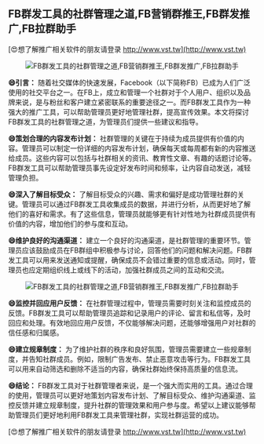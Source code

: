 ## **FB群发工具的社群管理之道,FB营销群推王,FB群发推广,FB拉群助手**

[😍想了解推广相关软件的朋友请登录 http://www.vst.tw](http://www.vst.tw)

 <center><img src="https://vst.tw/MP4/tuiguang/png/4.png" alt="FB群发工具的社群管理之道,FB营销群推王,FB群发推广,FB拉群助手"></center>

**😄引言：**
随着社交媒体的快速发展，Facebook（以下简称FB）已成为人们广泛使用的社交平台之一。在FB上，成立和管理一个社群对于个人用户、组织以及品牌来说，是与粉丝和客户建立紧密联系的重要途径之一。而FB群发工具作为一种强大的推广工具，可以帮助管理员更好地管理社群，提高宣传效果。本文将探讨FB群发工具的社群管理之道，为管理员们提供一些建议和指导。

**😄策划合理的内容发布计划：**
社群管理的关键在于持续为成员提供有价值的内容。管理员可以制定一份详细的内容发布计划，确保每天或每周都有新的内容推送给成员。这些内容可以包括与社群相关的资讯、教育性文章、有趣的话题讨论等。FB群发工具可以帮助管理员事先设定好发布时间和频率，让内容自动发送，减轻管理负担。

**😄深入了解目标受众：**
了解目标受众的兴趣、需求和偏好是成功管理社群的关键。管理员可以通过FB群发工具收集成员的数据，并进行分析，从而更好地了解他们的喜好和需求。有了这些信息，管理员就能够更有针对性地为社群成员提供有价值的内容，增加他们的参与度和互动。

**😄维护良好的沟通渠道：**
建立一个良好的沟通渠道，是社群管理的重要环节。管理员应该鼓励成员在FB群组中积极参与讨论，回答他们的问题和解决问题。FB群发工具可以用来发送通知或提醒，确保成员不会错过重要的信息或活动。同时，管理员也应定期组织线上或线下的活动，加强社群成员之间的互动和交流。

 <center><img src="https://vst.tw/MP4/tuiguang/png/1.png" alt="FB群发工具的社群管理之道,FB营销群推王,FB群发推广,FB拉群助手"></center>

**😄监控并回应用户反馈：**
在社群管理过程中，管理员需要时刻关注和监控成员的反馈。FB群发工具可以帮助管理员追踪和记录用户的评论、留言和私信等，及时回应和处理。有效地回应用户反馈，不仅能够解决问题，还能够增强用户对社群的信任感和归属感。

**😄建立规章制度：**
为了维护社群的秩序和良好氛围，管理员需要建立一些规章制度，并告知社群成员。例如，限制广告发布、禁止恶意攻击等行为。FB群发工具可以用来自动筛选和删除不适当的内容，确保社群始终保持高质量的信息流。

**😄结论：**
FB群发工具对于社群管理者来说，是一个强大而实用的工具。通过合理的使用，管理员可以更好地策划内容发布计划、了解目标受众、维护沟通渠道、监控反馈并建立规章制度，提升社群的管理效果和用户参与度。希望以上建议能够帮助管理员们更好地利用FB群发工具来管理社群，实现社群运营的成功。

[😍想了解推广相关软件的朋友请登录 http://www.vst.tw](http://www.vst.tw)



